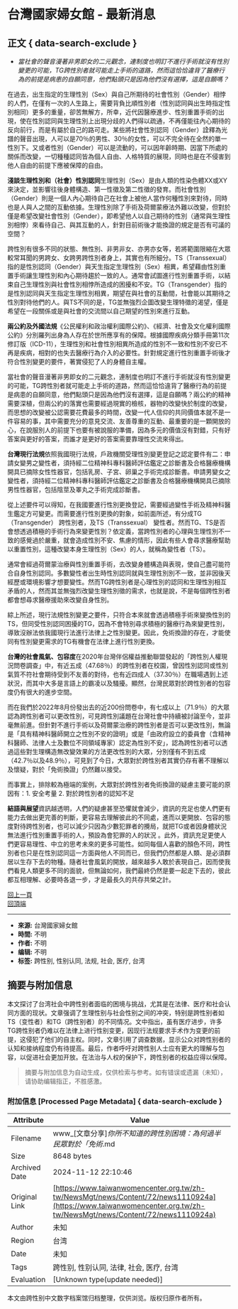 # 台灣國家婦女館 - 最新消息

## 正文 { data-search-exclude }


* _當社會的聲音漫著非男即女的二元觀念，連制度也明訂不進行手術就沒有性別變更的可能，TG跨性別者就可能走上手術的道路，然而這恰恰違背了醫療行為的前提是病患的自願同意，他們點頭只是因為他們沒有選擇，這是自願嗎？_

在過去，出生指定的生理性別（Sex）與自己所期待的社會性別（Gender）相悖的人們，在僅有一次的人生路上，需要背負比順性別者（性別認同與出生時指定性別相同）更多的重量，卻苦無解方，所幸，近代因醫療進步、性別重置手術的出現，使在性別認同與生理性別上出現分歧的人們得以疏通，不再僅能往內心期待的反向前行，而是有屬於自己的路可走。某些將社會性別認同（Gender）詮釋為光譜的聲音出現，人可以是70％的男性、30％的女性，可以不完全待在全然的單一性別下。又或者性別（Gender）可以是流動的，可以因年齡時期、因當下所處的關係而改變，一切種種認同皆為個人自由、人格特質的展現，同時也是在不侵害到他人自由的前提下應被保障的自由。

**淺談生理性別和（社會）性別認同**生理性別（Sex）是由人類的性染色體XX或XY來決定，並影響往後身體構造、第一性徵及第二性徵的發育。而社會性別（Gender）則是一個人內心期待自己在社會上被他人當作何種性別來對待，同時也是人與人之間的互動依據。生理性別除了手術及荷爾蒙療法外難以改變，但對於僅是希望改變社會性別（Gender），即希望他人以自己期待的性別（通常與生理性別相悖）來看待自己、與其互動的人，針對目前術後才能換證的規定是否有可議的空間？

跨性別有很多不同的狀態、無性別、非男非女、亦男亦女等，若將範圍限縮在大眾較常耳聞的男跨女、女跨男跨性別者身上，其實也有所細分。TS（Transsexual）指的是性別認同（Gender）與天生指定生理性別（Sex）相異，希望藉由性別重置手術讓生理性別和內心期待趨於一致的人。通常會試圖進行性別重置手術，以結束自己生理性別與社會性別相悖所造成的困擾和不安。TG（Transgender）指的是性別認同與天生指定生理性別相異，期望在與社會的互動間，社會能以其期待之性別對待他們的人。與TS不同的是，TG並無強烈企圖改變生理特徵的渴望，僅是希望在一段關係或是與社會的交流間以自己期望的性別來進行互動。

**兩公約及外國法規**《公民權利和政治權利國際公約》、《經濟、社會及文化權利國際公約》分別羅列出身為人存在於世所應享有的保障。根據國際疾病分類手冊第11次修訂版（ICD-11），生理性別和社會性別相異所造成的性別不一致和性別不安已不再是疾病，相對的也失去醫療行為介入的必要性。針對規定進行性別重置手術後才符合性別變更的要件，著實侵犯了人的身體自主權。

當社會的聲音漫著非男即女的二元觀念，連制度也明訂不進行手術就沒有性別變更的可能，TG跨性別者就可能走上手術的道路，然而這恰恰違背了醫療行為的前提是病患的自願同意，他們點頭只是因為他們沒有選擇，這是自願嗎？兩公約的精神需要深植，但兩公約的落實也需要經過現實的檢核，器物的改變快於制度的改變，而思想的改變被公認需要花費最多的時間，改變一代人信仰的共同價值本就不是一件容易的事，其中需要充分的意見交流、友善尊重的互動、最重要的是一顆開放的心，在說服別人的前提下也要有被說服的準備，因為多元的價值沒有對錯，只有好答案與更好的答案，而誰才是更好的答案需要靠理性交流來得出。

**台灣現行法規**依照我國現行法規，戶政機關受理性別變更登記之認定要件有二：申請女變男之變性者，須持經二位精神科專科醫師評估鑑定之診斷書及合格醫療機構開具已摘除女性性器官，包括乳房、子宮、卵巢之手術完成診斷書。申請男變女之變性者，須持經二位精神科專科醫師評估鑑定之診斷書及合格醫療機構開具已摘除男性性器官，包括陰莖及睪丸之手術完成診斷書。

從上述要件可以得知，在我國要進行性別更換登記，需要經過變性手術及精神科醫生鑑定方可變更。而需要進行性別更換的對象，如前面所述，有分成TG（Transgender） 跨性別者，及TS（Transsexual） 變性者。然而TG、TS是否會想透過積極的手術行為來變更性別？依定義，當跨性別者的心理與生理性別不一致的感覺過於嚴重，就會造成性別不安、焦慮的情形，因此有些人會尋求醫療幫助以重置性別，這種改變本身生理性別（Sex）的人，就稱為變性者（TS）。

通常會經過荷爾蒙治療與性別重置手術，去改變身體構造與表現，使自己盡可能符合自身性別認同。多數變性者出生時性別認同就與生理性別別不一致，並非因後天經歷或環境影響才想要變性。然而TG跨性別者是心理性別的認同和生理性別相互矛盾的人，然而其並無強烈改變生理性別徵的需求，也就是說，不是每個跨性別者都會想尋求醫療援助來改變自身性別。

綜上所述，現行法規性別變更之要件，只符合本來就會透過積極手術來變換性別的TS，但同受性別認同困擾的TG，因為不會特別尋求積極的醫療行為來變更性別，導致沒辦法依我國現行法進行法律上之性別變更。因此，免術換證的存在，才能使同有性別變更需求的TG有機會在法律上進行性別更換。

**台灣的社會風氣、包容度**在2020年台灣伴侶權益推動聯盟發起的「跨性別人權現況問卷調查」中，有近五成（47.68％）的跨性別者在校園，曾因性別認同或性別氣質不符社會期待受到不友善的對待，也有近四成人（37.30％）在職場遇到上述狀況，而其中大多是言語上的霸凌以及騷擾。顯然，台灣民眾對於跨性別者的包容度仍有很大的進步空間。

而在我們於2022年8月份發出去的近200份問卷中，有七成以上（71.9％）的大眾認為跨性別者可以更改性別，可見跨性別議題在台灣社會中持續被討論至今，並非毫無前進。但針對不進行手術以及荷爾蒙治療的跨性別者是否可以更改性別，無論是「具有精神科醫師開立之性別不安的證明」或是「由政府設立的委員會（含精神科醫師、法律人士及數位不同領域專家）認定為性別不安」，認為跨性別者可以透過這些對生理構造無改變效果的方法更改性別的大眾，分別僅有不到五成（42.7％以及48.9％），可見到了今日，大眾對於跨性別者其實仍存有著不理解以及懷疑，對於「免術換證」仍然難以接受。

而事實上，排除較為極端的案例，大眾對於跨性別者免術換證的疑慮主要可能的原因有：1. 安全考量 2. 對於跨性別者的認知不足 

**結語與展望**資訊越透明，人們的疑慮甚至恐懼就會減少，資訊的充足也使人們更有能力去做出更完善的判斷，更容易去理解彼此的不同處，進而以更開放、包容的態度對待跨性別者，也可以減少只因為少數犯罪者的攪局，就把TG或者因身體狀況無法進行性別重置手術的人，預設為會犯罪的人的狀況 。此外，資訊充足更使人們更容易理性、中立的思考未來的更多可能性。如同每個人喜歡的顏色不同，跨性別者也只是在性別認同這一方面與他人不同而已，但我們仍然都是人類、是必須群居以生存下去的物種。隨者社會風氣的開放，越來越多人敢於表現自己，因而使我們看見人類更多不同的面貌，但無論如何，我們最終仍然是要一起走下去的，彼此都互相理解、必要時各退一步，才是最長久的共存共榮之計。

[回上一頁](/zh-tw/NewsMgt/news/Index/72 "回上一頁")  
[回頂端](#top "回頂端")  

--- 

* **來源:** 台灣國家婦女館  
* **時間:** 不明  
* **作者:** 不明  
* **编辑:** 不明  
* **标签:** 跨性别, 性别认同, 法规, 社会, 医疗, 台湾
<!-- tcd_original_link https://www.taiwanwomencenter.org.tw/zh-tw/NewsMgt/news/Content/72/news1110924a -->
## 摘要与附加信息

<!-- tcd_abstract -->
本文探讨了台湾社会中跨性别者面临的困境与挑战，尤其是在法律、医疗和社会认同方面的现状。文章强调了生理性别与社会性别之间的冲突，特别是跨性别者如TS（变性者）和TG（跨性别者）的不同情况。文中指出，虽有医疗进步，许多TG跨性别者仍难以在法律上进行性别变更，因现行法规要求手术作为变更的前提，这侵犯了他们的自主权。同时，文章引用了调查数据，显示公众对跨性别者的认知和接纳程度仍有待提高。最后，作者呼吁对跨性别人士应有更大的理解与包容，以促进社会更加开放。在法治与人权的保护下，跨性别者的权益应得以保障。
<!-- tcd_abstract_end -->

> 摘要与附加信息为自动生成，仅供检索与参考。如有错误或遗漏（未知），请协助编辑指正，不胜感激。

### 附加信息 [Processed Page Metadata] { data-search-exclude }

| Attribute       | Value                                  |
|-----------------|----------------------------------------|
| Filename        | www_[文章分享]_你所不知道的跨性別困境：為何過半民眾對於「免術_.md                             |
| Size            | 8648 bytes                           |
| Archived Date   | 2024-11-12 22:10:46                             |
| Original Link   | [https://www.taiwanwomencenter.org.tw/zh-tw/NewsMgt/news/Content/72/news1110924a](https://www.taiwanwomencenter.org.tw/zh-tw/NewsMgt/news/Content/72/news1110924a)                       |
| Author          | 未知                               |
| Region          | 台湾                               |
| Date            | 未知                                 |
| Tags            | 跨性别, 性别认同, 法律, 社会, 医疗, 台湾                                 |
| Evaluation            | [Unknown type(update needed)]                                 |
<!-- tcd_table_end -->

本文由跨性别中文数字档案馆归档整理，仅供浏览。版权归原作者所有。
